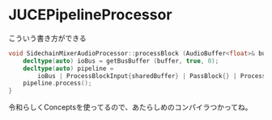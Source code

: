 # JUCEPipelineProcessor
こういう書き方ができる

```C++
void SidechainMixerAudioProcessor::processBlock (AudioBuffer<float>& buffer, MidiBuffer& ) {
    decltype(auto) ioBus = getBusBuffer (buffer, true, 0);
    decltype(auto) pipeline = 
        ioBus | ProcessBlockInput{sharedBuffer} | PassBlock{} | ProcessBlockOutput{ioBus};
    pipeline.process();
}
```

令和らしくConceptsを使ってるので、あたらしめのコンパイラつかってね。
